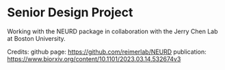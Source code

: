 # Senior Design Project

Working with the NEURD package in collaboration with the Jerry Chen Lab at Boston University.

Credits:
github page: https://github.com/reimerlab/NEURD
publication: https://www.biorxiv.org/content/10.1101/2023.03.14.532674v3
